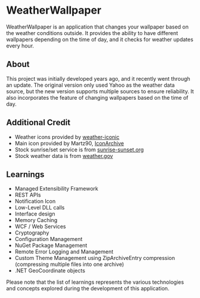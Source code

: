 # WeatherWallpaper

WeatherWallpaper is an application that changes your wallpaper based on the weather conditions outside. It provides the ability to have different wallpapers depending on the time of day, and it checks for weather updates every hour.

## About

This project was initially developed years ago, and it recently went through an update. The original version only used Yahoo as the weather data source, but the new version supports multiple sources to ensure reliability. It also incorporates the feature of changing wallpapers based on the time of day.

## Additional Credit

- Weather icons provided by [weather-iconic](https://github.com/jackd248/weather-iconic/)
- Main icon provided by Martz90, [IconArchive](http://www.iconarchive.com/artist/martz90.html)
- Stock sunrise/set service is from [sunrise-sunset.org](https://sunrise-sunset.org)
- Stock weather data is from [weather.gov](https://www.weather.gov/)

## Learnings

- Managed Extensibility Framework
- REST APIs
- Notification Icon
- Low-Level DLL calls
- Interface design
- Memory Caching
- WCF / Web Services
- Cryptography
- Configuration Management
- NuGet Package Management
- Remote Error Logging and Management
- Custom Theme Management using ZipArchiveEntry compression (compressing multiple files into one archive)
- .NET GeoCoordinate objects

Please note that the list of learnings represents the various technologies and concepts explored during the development of this application.

